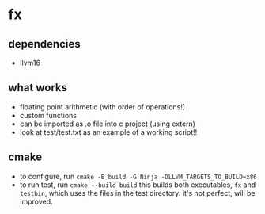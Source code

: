 # fx

## dependencies
- llvm16

## what works
- floating point arithmetic (with order of operations!)
- custom functions
- can be imported as .o file into c project (using extern)
- look at test/test.txt as an example of a working script!!

## cmake
- to configure, run `cmake -B build -G Ninja -DLLVM_TARGETS_TO_BUILD=x86`
- to run test, run `cmake --build build` this builds both executables, `fx` and `testbin`, which uses the files in the test directory. it's not perfect, will be improved.